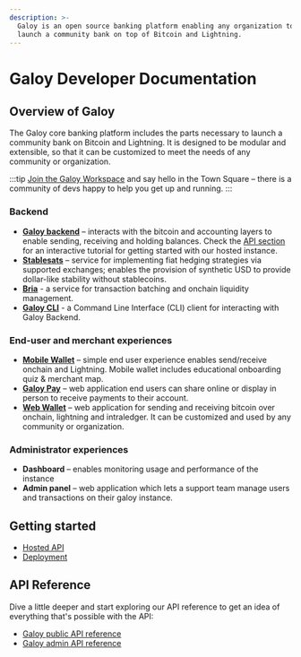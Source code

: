 ```yaml
---
description: >-
  Galoy is an open source banking platform enabling any organization to
  launch a community bank on top of Bitcoin and Lightning.
---
```


# Galoy Developer Documentation

## Overview of Galoy

The Galoy core banking platform includes the parts necessary to launch a community bank on Bitcoin and Lightning. It is designed to be modular and extensible, so that it can be customized to meet the needs of any community or organization.

:::tip
[Join the Galoy Workspace](https://chat.galoy.io) and say hello in the Town Square – there is a community of devs happy to help you get up and running.
:::

### Backend
* **[Galoy backend](/products/galoy-backend)** – interacts with the bitcoin and accounting layers to enable sending, receiving and holding balances.
Check the [API section ](/api) for an interactive tutorial for getting started with our hosted instance.
* **[Stablesats](/products/stablesats)** – service for implementing fiat hedging strategies via supported exchanges; enables the provision of synthetic USD to provide dollar-like stability without stablecoins.
* **[Bria](/products/bria)** - a service for transaction batching and onchain liquidity management.
* **[Galoy CLI](/products/galoy-cli)** - a Command Line Interface (CLI) client for interacting with Galoy Backend.

### End-user and merchant experiences

* **[Mobile Wallet](https://github.com/GaloyMoney/galoy-mobile)** – simple end user experience enables send/receive onchain and Lightning. Mobile wallet includes educational onboarding quiz & merchant map.
* **[Galoy Pay](https://github.com/GaloyMoney/galoy-pay)** – web application end users can share online or display in person to receive payments to their account.
* **[Web Wallet](https://github.com/GaloyMoney/web-wallet)** – web application for sending and receiving bitcoin over onchain, lightning and intraledger. It can be customized and used by any community or organization.

### Administrator experiences

* **Dashboard** – enables monitoring usage and performance of the instance
* **Admin panel** – web application which lets a support team manage users and transactions on their galoy instance.

## Getting started

* [Hosted API](/api)
* [Deployment](/deployment/)

## API Reference

Dive a little deeper and start exploring our API reference to get an idea of everything that's possible with the API:
* [Galoy public API reference ](https://dev.galoy.io/public-api-reference.html)
* [Galoy admin API reference](https://dev.galoy.io/admin-api-reference.html)
